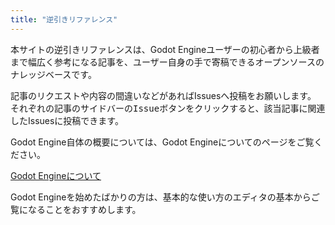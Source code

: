 ```yaml
---
title: "逆引きリファレンス"
---
```

本サイトの逆引きリファレンスは、Godot Engineユーザーの初心者から上級者まで幅広く参考になる記事を、ユーザー自身の手で寄稿できるオープンソースのナレッジベースです。

記事のリクエストや内容の間違いなどがあればIssuesへ投稿をお願いします。
それぞれの記事のサイドバーの<kbd>Issueボタン</kbd>をクリックすると、該当記事に関連したIssuesに投稿できます。

Godot Engine自体の概要については、Godot Engineについてのページをご覧ください。

<div class="text-center my-3">
<a href="/feature/" class="btn btn-secondary p-3 mx-auto shadow-tooned">Godot Engineについて</a>
</div>

Godot Engineを始めたばかりの方は、基本的な使い方のエディタの基本からご覧になることをおすすめします。